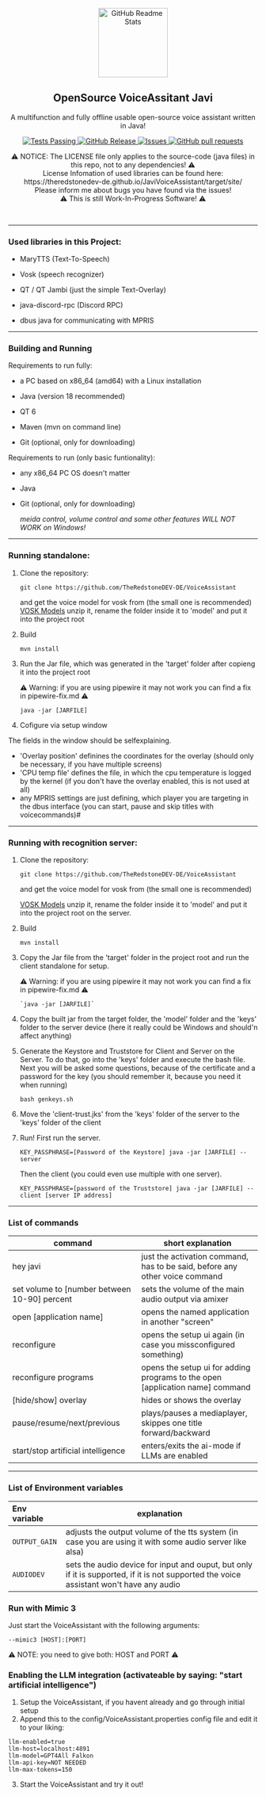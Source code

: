 <html>

<p align="center">
 <img width="140px" src="https://theredstonedev-de.github.io/JaviVoiceAssistant/javi-low-resolution-logo-color-on-transparent-background.png" align="center" alt="GitHub Readme Stats" />
 <h2 align="center">OpenSource VoiceAssitant Javi</h2>
 <p align="center">A multifunction and fully offline usable open-source voice assistant written in Java!</p>
</p>
  <p align="center">
    <a href="https://github.com/theredstonedev-de/javivoiceassistant/actions">
      <img alt="Tests Passing" src="https://github.com/anuraghazra/github-readme-stats/workflows/Test/badge.svg" />
    </a>
    <a href="https://github.com/TheRedstoneDEV-DE/JaviVoiceAssistant/releases">
      <img alt="GitHub Release" src="https://img.shields.io/github/release/theredstonedev-de/javivoiceassistant" />
    </a>
    <a href="https://github.com/TheRedstoneDEV-DE/JaviVoiceAssistant/issues">
      <img alt="Issues" src="https://img.shields.io/github/issues/theredstonedev-de/javivoiceassistant?color=0088ff" />
    </a>
    <a href="https://github.com/TheRedstoneDEV-DE/JaviVoiceAssistant/pulls">
      <img alt="GitHub pull requests" src="https://img.shields.io/github/issues-pr/theredstonedev-de/javivoiceassistant?color=0088ff" />
    </a>
    <br />
  </p>
  

<p align="center">
 ⚠️ NOTICE: The LICENSE file only applies to the source-code (java files) in this repo, not to any dependencies! ⚠️<br>
 License Infomation of used libraries can be found here: https://theredstonedev-de.github.io/JaviVoiceAssistant/target/site/
 <br>
 Please inform me about bugs you have found via the issues!<br>
⚠️ This is still Work-In-Progress Software! ⚠️
</p>
  <br />
<hr>

<h3 id="used-libraries-in-this-project-">Used libraries in this Project:</h3>
<ul>
<li><p>MaryTTS (Text-To-Speech)</p>
</li>
<li><p>Vosk (speech recognizer)</p>
</li>
<li><p>QT / QT Jambi (just the simple Text-Overlay)</p>
</li>
<li><p>java-discord-rpc (Discord RPC)</p>
</li>
<li><p>dbus java for communicating with MPRIS</p>
</li>
</ul>
<hr>
<h3 id="building-and-running">Building and Running</h3>

<p>Requirements to run fully:</p>
<ul>
<li><p>a PC based on x86_64 (amd64) with a Linux installation</p>
</li>
<li><p>Java (version 18 recommended)</p>
</li>
<li><p>QT 6</p>
</li>
<li><p>Maven (mvn on command line)</p>
</li>
<li><p>Git (optional, only for downloading)</p>
</li>
</ul>
<p>Requirements to run (only basic funtionality):</p>
<ul>
<li><p>any x86_64 PC OS doesn&#39;t matter</p>
</li>
<li><p>Java</p>
</li>
<li><p>Git (optional, only for downloading)</p>
<p><em>meida control, volume control and some other features WILL NOT WORK on Windows!</em></p>
</li>
</ul>
 </div>
 
 <hr>
 
<h3 id="running-standalone-">Running standalone:</h3>

<ol>
<li><p>Clone the repository:</p>
<p><code>git clone https://github.com/TheRedstoneDEV-DE/VoiceAssistant</code> </p>
<p>and get the voice model for vosk from (the small one is recommended)
<a href="https://alphacephei.com/vosk/models">VOSK Models</a>
unzip it, rename the folder inside it to &#39;model&#39; and put it into the project root</p>
</li>
<li><p>Build</p>
<p><code>mvn install</code></p>
</li>
<li><p>Run the Jar file, which was generated in the &#39;target&#39; folder after copieng it into the project root</p>
 ⚠️ Warning: if you are using pipewire it may not work you can find a fix in pipewire-fix.md ⚠️
<p><code>java -jar [JARFILE]</code></p>
</li>
<li><p>Cofigure via setup window</p>
</li>
</ol>
<p>The fields in the window should be selfexplaining.</p>
<ul>
<li>&#39;Overlay position&#39; definines the coordinates for the overlay (should only be necessary, if you have multiple screens)</li>
<li>&#39;CPU temp file&#39; defines the file, in which the cpu temperature is logged by the kernel (if you don&#39;t have the overlay enabled, this is not used at all)</li>
<li>any MPRIS settings are just defining, which player you are targeting in the dbus interface (you can start, pause and skip titles with voicecommands)#</li>
</ul>
<hr>
<h3 id="running-with-recognition-server-">Running with recognition server:</h3>
<ol>
<li><p>Clone the repository:</p>
<p>  <code>git clone https://github.com/TheRedstoneDEV-DE/VoiceAssistant</code></p>
<p>   and get the voice model for vosk from (the small one is recommended)</p>
<p>   <a href="https://alphacephei.com/vosk/models">VOSK Models</a>
   unzip it, rename the folder inside it to &#39;model&#39; and put it into the project root on          the server.</p>
</li>
<li><p>Build</p>
<p>   <code>mvn install</code></p>
</li>
<li><p>Copy the Jar file from the &#39;target&#39; folder in the project root and run the client standalone for setup.</p>
 ⚠️ Warning: if you are using pipewire it may not work you can find a fix in pipewire-fix.md ⚠️
<pre><code>`java -jar [JARFILE]`
</code></pre></li>
<li><p>Copy the built jar from the target folder, the &#39;model&#39; folder and the &#39;keys&#39; folder to the server device (here it really could be Windows and should&#39;n affect anything)</p>
</li>
<li><p>Generate the Keystore and Truststore for Client and Server on the Server.
To do that, go into the &#39;keys&#39; folder and execute the bash file. Next you will be asked some questions, because of the certificate and a password for the key (you should remember it, because you need it when running)</p>
<p><code>bash genkeys.sh</code></p>
</li>
<li><p>Move the &#39;client-trust.jks&#39; from the &#39;keys&#39; folder of the server to the &#39;keys&#39; folder of the client</p>
</li>
<li><p>Run!
First run the server.</p>
<p><code>KEY_PASSPHRASE=[Password of the Keystore] java -jar [JARFILE] --server</code></p>
<p>Then the client (you could even use multiple with one server).</p>
<p><code>KEY_PASSPHRASE=[password of the Truststore] java -jar [JARFILE] --client [server IP address]</code> </p>
</li>
</ol>
<hr>
<h3 id="list-of-commands">List of commands</h3>
<table>
<thead>
<tr>
<th>command</th>
<th>short explanation</th>
</tr>
</thead>
<tbody>
<tr>
<td>hey javi</td>
<td>just the activation command, has to be said, before any other voice command</td>
</tr>
<tr>
<td>set volume to [number between 10-90] percent</td>
<td>sets the volume of the main audio output via amixer</td>
</tr>
<tr>
<td>open [application name]</td>
<td>opens the named application in another &quot;screen&quot;</td>
</tr>
<tr>
<td>reconfigure</td>
<td>opens the setup ui again (in case you missconfigured something)</td>
</tr>
<tr>
<td>reconfigure programs</td>
<td>opens the setup ui for adding programs to the open [application name] command</td>
</tr>
<tr>
<td>[hide/show] overlay</td>
<td>hides or shows the overlay</td>
</tr>
<tr>
<td>pause/resume/next/previous</td>
<td>plays/pauses a mediaplayer, skippes one title forward/backward</td>
</tr>
<tr>
<td>start/stop artificial intelligence</td>
<td>enters/exits the ai-mode if LLMs are enabled</td>
</tr>
</tbody>
</table>
<hr>
<h3 id="list-of-environment-variables">List of Environment variables</h3>
<table>
<thead>
<tr>
<th style="text-align:left">Env variable</th>
<th>explanation</th>
</tr>
</thead>
<tbody>
<tr>
<td style="text-align:left"><code>OUTPUT_GAIN</code></td>
<td>adjusts the output volume of the tts system (in case you are using it with some audio server like alsa)</td>
</tr>
<tr>
<td style="text-align:left"><code>AUDIODEV</code></td>
<td>sets the audio device for input and ouput, but only if it is supported, if it is not supported the voice assistant won&#39;t have any audio</td>
</tr>
</tbody>
</table>
</html>

### Run with Mimic 3
Just start the VoiceAssistant with the following arguments:
```
--mimic3 [HOST]:[PORT]
```
⚠️ NOTE: you need to give both: HOST and  PORT ⚠️

### Enabling the LLM integration (activateable by saying: "start artificial intelligence")
1. Setup the VoiceAssistant, if you havent already and go through initial setup
2. Append this to the config/VoiceAssistant.properties config file and edit it to your liking:
```properties
llm-enabled=true
llm-host=localhost:4891
llm-model=GPT4All Falkon
llm-api-key=NOT NEEDED
llm-max-tokens=150
```
3. Start the VoiceAssistant and try it out!
